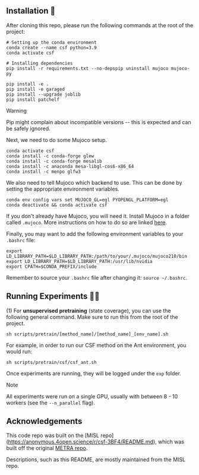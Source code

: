 ## Installation 🔌

After cloning this repo, please run the following commands at the root of the project:
```
# Setting up the conda environment
conda create --name csf python=3.9
conda activate csf

# Installing dependencies
pip install -r requirements.txt --no-depspip uninstall mujoco mujoco-py

pip install -e .
pip install -e garaged
pip install --upgrade joblib
pip install patchelf
```

> [!WARNING] 
> Pip might complain about incompatible versions -- this is expected and can be safely ignored.

Next, we need to do some Mujoco setup.
```
conda activate csf
conda install -c conda-forge glew
conda install -c conda-forge mesalib
conda install -c anaconda mesa-libgl-cos6-x86_64
conda install -c menpo glfw3
```

We also need to tell Mujoco which backend to use. This can be done by setting the appropriate environment variables.
```
conda env config vars set MUJOCO_GL=egl PYOPENGL_PLATFORM=egl
conda deactivate && conda activate csf
```

If you don't already have Mujoco, you will need it. Install Mujoco in a folder called `.mujoco`. More instructions on how to do so are linked [here](https://pytorch.org/rl/main/reference/generated/knowledge_base/MUJOCO_INSTALLATION.html).

Finally, you may want to add the following environment variables to your `.bashrc` file:
```
export LD_LIBRARY_PATH=$LD_LIBRARY_PATH:/path/to/your/.mujoco/mujoco210/bin
export LD_LIBRARY_PATH=$LD_LIBRARY_PATH:/usr/lib/nvidia
export CPATH=$CONDA_PREFIX/include
```

Remember to source your `.bashrc` file after changing it: `source ~/.bashrc`.

## Running Experiments 🏃‍♂️

(1) For **unsupervised pretraining** (state coverage), you can use the following general command. Make sure to run this from the root of the project.
```
sh scripts/pretrain/[method_name]/[method_name]_[env_name].sh
```
For example, in order to run our CSF method on the Ant environment, you would run:
```
sh scripts/pretrain/csf/csf_ant.sh
```

Once experiments are running, they will be logged under the `exp` folder.

> [!NOTE] 
> All experiments were run on a single GPU, usually with between 8 - 10 workers (see the `--n_parallel` flag).

## Acknowledgements
This code repo was built on the [MISL repo] (https://anonymous.4open.science/r/csf-3BF4/README.md), which was built off the original [METRA repo](https://github.com/seohongpark/METRA).

Descriptions, such as this README, are mostly maintained from the MISL repo.